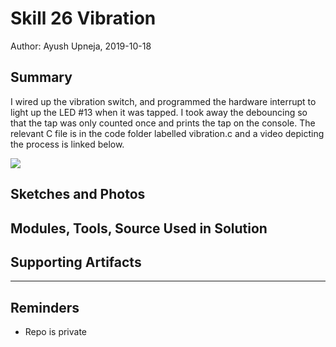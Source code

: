 # Skill 26 Vibration

Author: Ayush Upneja, 2019-10-18

## Summary

I wired up the vibration switch, and programmed the hardware interrupt to light up the LED #13 when it was tapped. I took away the debouncing so that the tap was only counted once and prints the tap on the console. The relevant C file is in the code folder labelled vibration.c and a video depicting the process is linked below.

<a href="http://www.youtube.com/watch?feature=player_embedded&v=jCfj57jKah0
" target="_blank"><img src="http://img.youtube.com/vi/jCfj57jKah0/0.jpg" 
/></a>


## Sketches and Photos


## Modules, Tools, Source Used in Solution


## Supporting Artifacts


-----

## Reminders
- Repo is private
